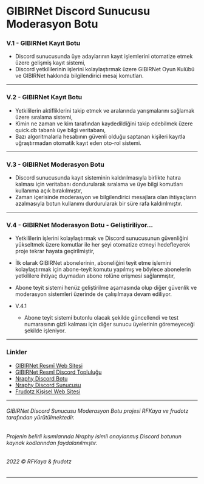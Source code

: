 # GIBIRNet Discord Sunucusu Moderasyon Botu

### V.1 - GIBIRNet Kayıt Botu

  - Discord sunucusunda üye adaylarının kayıt işlemlerini otomatize etmek üzere gelişmiş kayıt sistemi,  
  - Discord yetkililerinin işlerini kolaylaştırmak üzere GIBIRNet Oyun Kulübü ve GIBIRNet hakkında bilgilendirici mesaj komutları.

-----

### V.2 - GIBIRNet Kayıt Botu

  - Yetkililerin aktifliklerini takip etmek ve aralarında yarışmalarını sağlamak üzere sıralama sistemi,
  - Kimin ne zaman ve kim tarafından kaydedildiğini takip edebilmek üzere quick.db tabanlı üye bilgi veritabanı,
  - Bazı algoritmalarla hesabının güvenli olduğu saptanan kişileri kayıtla uğraştırmadan otomatik kayıt eden oto-rol sistemi.

-----

### V.3 - GIBIRNet Moderasyon Botu

  - Discord sunucusunda kayıt sisteminin kaldırılmasıyla birlikte hatıra kalması için veritabanı dondurularak sıralama ve üye bilgi komutları kullanıma açık bırakılmıştır,
  - Zaman içerisinde moderasyon ve bilgilendirici mesajlara olan ihtiyaçların azalmasıyla botun kullanımı durdurularak bir süre rafa kaldırılmıştır.

-----

### V.4 - GIBIRNet Moderasyon Botu - Geliştiriliyor...

  - Yetkililerin işlerini kolaylaştırmak ve Discord sunucusunun güvenliğini yükseltmek üzere komutlar ile her şeyi otomatize etmeyi hedefleyerek proje tekrar hayata geçirilmiştir,
  - İlk olarak GIBIRNet abonelerinin, aboneliğini teyit etme işlemini kolaylaştırmak için abone-teyit komutu yapılmış ve böylece abonelerin yetkililere ihtiyaç duymadan abone rolüne erişmesi sağlanmıştır,
  - Abone teyit sistemi henüz geliştirilme aşamasında olup diğer güvenlik ve moderasyon sistemleri üzerinde de çalışılmaya devam ediliyor.
  
  - V.4.1
    - Abone teyit sistemi butonlu olacak şekilde güncellendi ve test numarasının gizli kalması için diğer sunucu üyelerinin göremeyeceği şekilde işleniyor.

-----

### Linkler

  - [GIBIRNet Resmî Web Sitesi](https://gibir.net.tr/)  
  - [GIBIRNet Resmî Discord Topluluğu](https://gibir.net.tr/discord/)  
  - [Nraphy Discord Botu](https://top.gg/bot/700959962452459550)  
  - [Nraphy Discord Sunucusu](https://discord.gg/VppTU9h)  
  - [Frudotz Kişisel Web Sitesi](https://frudotz.com/)  


-----

###### GIBIRNet Discord Sunucusu Moderasyon Botu projesi RFKaya ve frudotz tarafından yürütülmektedir.
###### Projenin belirli kısımlarında Nraphy isimli onaylanmış Discord botunun kaynak kodlarından faydalanılmıştır.
###### 2022 ©️ RFKaya & frudotz

-----

